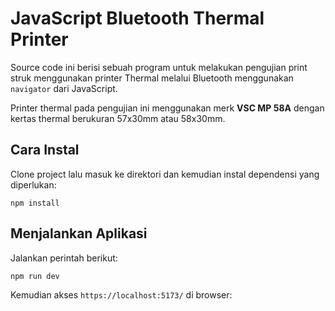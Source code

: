 # JavaScript Bluetooth Thermal Printer

Source code ini berisi sebuah program untuk melakukan pengujian print struk menggunakan
printer Thermal melalui Bluetooth menggunakan `navigator` dari JavaScript.

Printer thermal pada pengujian ini menggunakan merk **VSC MP 58A** dengan kertas thermal
berukuran 57x30mm atau 58x30mm.

## Cara Instal

Clone project lalu masuk ke direktori dan kemudian instal dependensi yang diperlukan:

```
npm install
```

## Menjalankan Aplikasi

Jalankan perintah berikut:

```
npm run dev
```

Kemudian akses `https://localhost:5173/` di browser:


